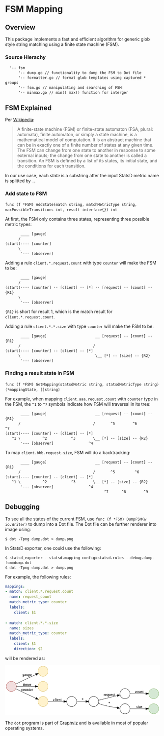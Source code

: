 # FSM Mapping

## Overview

This package implements a fast and efficient algorithm for generic glob style
string matching using a finite state machine (FSM).

### Source Hierachy

```
  '-- fsm
      '-- dump.go // functionality to dump the FSM to Dot file
      '-- formatter.go // format glob templates using captured * groups
      '-- fsm.go // manipulating and searching of FSM
      '-- minmax.go // min() max() function for interger
```

## FSM Explained

Per [Wikipedia](https://en.wikipedia.org/wiki/Finite-state_machine):

> A finite-state machine (FSM) or finite-state automaton (FSA, plural: automata),
> finite automaton, or simply a state machine, is a mathematical model of
> computation. It is an abstract machine that can be in exactly one of a finite
> number of states at any given time. The FSM can change from one state to
> another in response to some external inputs; the change from one state to
> another is called a transition. An FSM is defined by a list of its states, its
> initial state, and the conditions for each transition.

In our use case, each *state* is a substring after the input StatsD metric name is splitted by `.`.

### Add state to FSM

`func (f *FSM) AddState(match string, matchMetricType string,
maxPossibleTransitions int, result interface{}) int`

At first, the FSM only contains three states, representing three possible metric types:

           ____ [gauge]
          /
    (start)---- [counter]
          \
           '--- [observer]


Adding a rule `client.*.request.count` with type `counter` will make the FSM to be:


           ____ [gauge]
          /
    (start)---- [counter] -- [client] -- [*] -- [request] -- [count] -- {R1}
          \
           '--- [observer]

`{R1}` is short for result 1, which is the match result for `client.*.request.count`.

Adding a rule `client.*.*.size` with type `counter` will make the FSM to be:

           ____ [gauge]                      __ [request] -- [count] -- {R1}
          /                                 /
    (start)---- [counter] -- [client] -- [*]
          \                                  \__ [*] -- [size] -- {R2}
           '--- [observer]


### Finding a result state in FSM

`func (f *FSM) GetMapping(statsdMetric string, statsdMetricType string)
(*mappingState, []string)`

For example, when mapping `client.aaa.request.count` with `counter` type in the
FSM, the `^1` to `^7` symbols indicate how FSM will traversal in its tree:


           ____ [gauge]                      __ [request] -- [count] -- {R1}
          /                                 /       ^5        ^6         ^7
    (start)---- [counter] -- [client] -- [*]
       ^1 \          ^2           ^3        \__ [*] -- [size] -- {R2}
           '--- [observer]                ^4 


To map `client.bbb.request.size`, FSM will do a backtracking:


           ____ [gauge]                      __ [request] -- [count] -- {R1}
          /                                 /       ^5         ^6
    (start)---- [counter] -- [client] -- [*]
       ^1 \          ^2           ^3        \__ [*] -- [size] -- {R2}
           '--- [observer]                ^4
                                                 ^7      ^8        ^9


## Debugging

To see all the states of the current FSM, use `func (f *FSM) DumpFSM(w io.Writer)`
to dump into a Dot file. The Dot file can be further renderer into image using:

```shell
$ dot -Tpng dump.dot > dump.png
```

In StatsD exporter, one could use the following:

```shell
$ statsd_exporter --statsd.mapping-config=statsd.rules --debug.dump-fsm=dump.dot
$ dot -Tpng dump.dot > dump.png
```

For example, the following rules:

```yaml
mappings:
- match: client.*.request.count
  name: request_count
  match_metric_type: counter
  labels:
    client: $1

- match: client.*.*.size
  name: sizes
  match_metric_type: counter
  labels:
    client: $1
    direction: $2
```

will be rendered as:

![FSM](fsm.png)

The `dot` program is part of [Graphviz](https://www.graphviz.org/) and is
available in most of popular operating systems.
